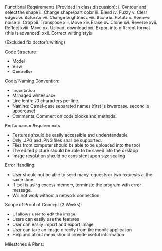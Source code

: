 Functional Requirements (Provided in class discussion):
i.       Contour and select the shape
ii.      Change shape/part color
iii.     Blend
iv.     Fuzzy
v.      Clear edges
vi.     Saturate
vii.    Change brightness
viii.   Scale
ix.     Rotate
x.      Remove noise
xi.     Crop
xii.    Transpose
xiii.   Move
xiv.   Erase
xv.    Clone
xvi.   Reverse
xvii.  Reflect
xviii. Move
xx.    Upload, download
xxi.   Export into different format (this is advanced)
xxii.  Correct writing style

(Excluded fix doctor’s writing)

Code Structure:
-  Model
-  View
-  Controller




Code/ Naming Convention:
- Indentation
- Managed whitespace
- Line lenth: 70 characters per line.
- Naming: Camel-case separated names (first is lowercase, second is uppercase).
- Comments: Comment on code blocks and methods.

 Performance Requirements
- Features should be easily accessible and understandable.
- Only .JPG and .PNG files shall be supported.
- Files from computer should be able to be uploaded into the tool
- The edited picture should be able to be saved into the desktop
- Image resolution should be consistent upon size scaling

 Error Handling:
- User should not be able to send many requests or two requests at the same time.
- If tool is using excess memory, terminate the program with error message.
- Will not work without a network connection.

 Scope of Proof of Concept (2 Weeks):
- UI allows user to edit the image.
- Users can easily use the features
- User can easily import and export image
- User can take an image directly from the mobile application
- Help and about menu should provide useful information


Milestones & Plans:


